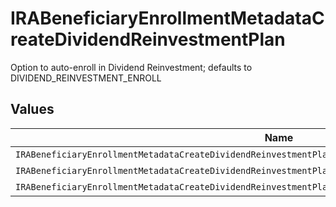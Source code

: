 # IRABeneficiaryEnrollmentMetadataCreateDividendReinvestmentPlan

Option to auto-enroll in Dividend Reinvestment; defaults to DIVIDEND_REINVESTMENT_ENROLL


## Values

| Name                                                                                                      | Value                                                                                                     |
| --------------------------------------------------------------------------------------------------------- | --------------------------------------------------------------------------------------------------------- |
| `IRABeneficiaryEnrollmentMetadataCreateDividendReinvestmentPlanAutoEnrollDividendReinvestmentUnspecified` | AUTO_ENROLL_DIVIDEND_REINVESTMENT_UNSPECIFIED                                                             |
| `IRABeneficiaryEnrollmentMetadataCreateDividendReinvestmentPlanDividendReinvestmentEnroll`                | DIVIDEND_REINVESTMENT_ENROLL                                                                              |
| `IRABeneficiaryEnrollmentMetadataCreateDividendReinvestmentPlanDividendReinvestmentDecline`               | DIVIDEND_REINVESTMENT_DECLINE                                                                             |